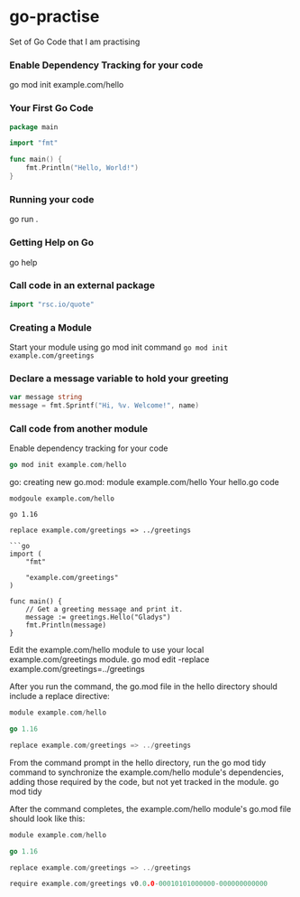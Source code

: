 # go-practise
Set of Go Code that I am practising

### Enable Dependency Tracking for your code
go mod init example.com/hello

### Your First Go Code
```go
package main

import "fmt"

func main() {
    fmt.Println("Hello, World!")
}
```

### Running your code
go run .

### Getting Help on Go
go help

### Call code in an external package 
```go
import "rsc.io/quote"
```

### Creating a Module
Start your module using go mod init command
```go mod init example.com/greetings```

### Declare a message variable to hold your greeting
```go
var message string
message = fmt.Sprintf("Hi, %v. Welcome!", name)
```

### Call code from another module
Enable dependency tracking for your code
```go
go mod init example.com/hello
```

go: creating new go.mod: module example.com/hello
Your hello.go code

```
modgoule example.com/hello

go 1.16

replace example.com/greetings => ../greetings

```go
import (
    "fmt"

    "example.com/greetings"
)

func main() {
    // Get a greeting message and print it.
    message := greetings.Hello("Gladys")
    fmt.Println(message)
}
```

Edit the example.com/hello module to use your local example.com/greetings module.
go mod edit -replace example.com/greetings=../greetings

After you run the command, the go.mod file in the hello directory should include a replace directive:
```go
module example.com/hello

go 1.16

replace example.com/greetings => ../greetings
```
From the command prompt in the hello directory, run the go mod tidy command to synchronize the example.com/hello module's dependencies, adding those required by the code, but not yet tracked in the module.
go mod tidy

After the command completes, the example.com/hello module's go.mod file should look like this:
```go
module example.com/hello

go 1.16

replace example.com/greetings => ../greetings

require example.com/greetings v0.0.0-00010101000000-000000000000
```


